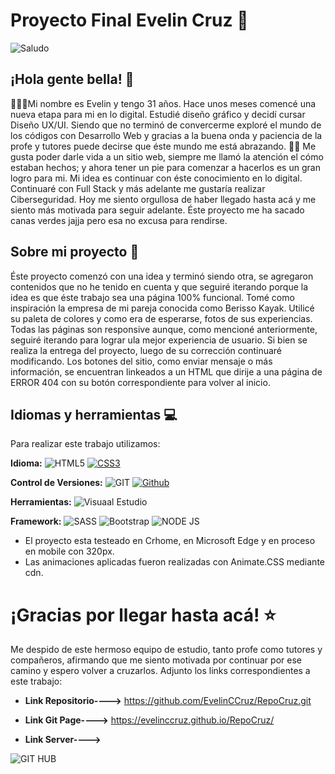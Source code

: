 
# Proyecto Final Evelin Cruz 🚀
![Saludo](https://github.com/SrishtiSinghD/SrishtiSinghD/blob/master/tenor%20(2).gif) 
## ¡Hola gente bella! 👋
👨🏻‍💻Mi nombre es Evelin y tengo 31 años. Hace unos meses comencé una nueva etapa para mi en lo digital. Estudié diseño gráfico y decidí 
cursar Diseño UX/UI. Siendo que no terminó de convercerme exploré el mundo de los códigos con Desarrollo Web y gracias a 
la buena onda y paciencia de la profe y tutores puede decirse que éste mundo me está abrazando. 🤝🏻
Me gusta poder darle vida a un sitio web, siempre me llamó la atención el cómo estaban hechos; y ahora tener un pie para 
comenzar a hacerlos es un gran logro para mi. Mi idea es continuar con éste conocimiento en lo digital. Continuaré con Full Stack y 
más adelante me gustaría realizar Ciberseguridad. Hoy me siento orgullosa de haber llegado hasta acá y me siento más motivada para 
seguir adelante. Éste proyecto me ha sacado canas verdes jajja pero esa no excusa para rendirse.
## Sobre mi proyecto 👀
Éste proyecto comenzó con una idea y terminó siendo otra, se agregaron contenidos que no he tenido en cuenta y que seguiré iterando porque
la idea es que éste trabajo sea una página 100% funcional.
Tomé como inspiración la empresa de mi pareja conocida como Berisso Kayak. Utilicé su paleta de colores y como era de esperarse, 
fotos de sus experiencias. 
Todas las páginas son responsive aunque, como mencioné anteriormente, seguiré iterando para lograr ula mejor experiencia de usuario.
Si bien se realiza la entrega del proyecto, luego de su corrección continuaré modificando. 
Los botones del sitio, como enviar mensaje o más información, se encuentran linkeados a un HTML que dirije a una página de ERROR 404 con su botón correspondiente para volver 
al inicio. 



## Idiomas y herramientas 💻
Para realizar este trabajo utilizamos:

__Idioma:__ ![HTML5](https://img.shields.io/badge/-HTML5-E34F26?style=flat&logo=html5&logoColor=white&link=https://github.com/Quananhle/Front-End-Dev) [![CSS3](https://img.shields.io/badge/-CSS3-1572B6?style=flat&logo=css3&link=https://github.com/Quananhle/Front-End-Dev)](https://github.com/Quananhle/Front-End-Dev)  

__Control de Versiones:__ ![GIT](http://img.shields.io/badge/-Git-F1502F?style=flat&logo=git&logoColor=white) [![Github](https://img.shields.io/badge/-Github-000?style=flat&logo=Github&logoColor=white)](https://github.com)

__Herramientas:__ ![Visuaal Estudio](http://img.shields.io/badge/-VS%20Code-007ACC?style=flat&logo=visual%20studio%20code&logoColor=white)

__Framework:__ ![SASS](https://img.shields.io/badge/-Sass-cc6699?style=flat&logo=sass&logoColor=ffffff) ![Bootstrap](https://img.shields.io/badge/-Bootstrap-563D7C?style=flat&logo=bootstrap&logoColor=white) ![NODE JS](https://img.shields.io/badge/-Node.js-3C873A?style=flat&logo=Node.js&logoColor=white)


* El proyecto esta testeado en Crhome, en Microsoft Edge y en proceso en mobile con 320px.
* Las animaciones aplicadas fueron realizadas con Animate.CSS mediante cdn.

# ¡Gracias por llegar hasta acá! ⭐️
Me despido de este hermoso equipo de estudio, tanto profe como tutores y compañeros, afirmando que me siento motivada por continuar
por ese camino y espero volver a cruzarlos. 
Adjunto los links correspondientes a este trabajo:

* **Link Repositorio---->** https://github.com/EvelinCCruz/RepoCruz.git

* **Link Git Page---->** https://evelinccruz.github.io/RepoCruz/

* **Link Server---->**

![GIT HUB](https://media.giphy.com/media/du3J3cXyzhj75IOgvA/giphy.gif)
